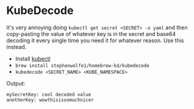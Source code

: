 # KubeDecode

It's very annoying doing `kubectl get secret <SECRET> -o yaml` and then copy-pasting the value of whatever key is in the secret and base64 decoding it every single time you need it for whatever reason. Use this instead.

* Install [kubectl](https://kubernetes.io/docs/tasks/tools/install-kubectl/)
* `brew install stephenwolfe1/homebrew-kd/kubedecode`
* `kubedecode <SECRET_NAME> <KUBE_NAMESPACE>`

Output:
```
mySecretKey: cool decoded value
anotherKey: wowthisissomuchnicer
```

